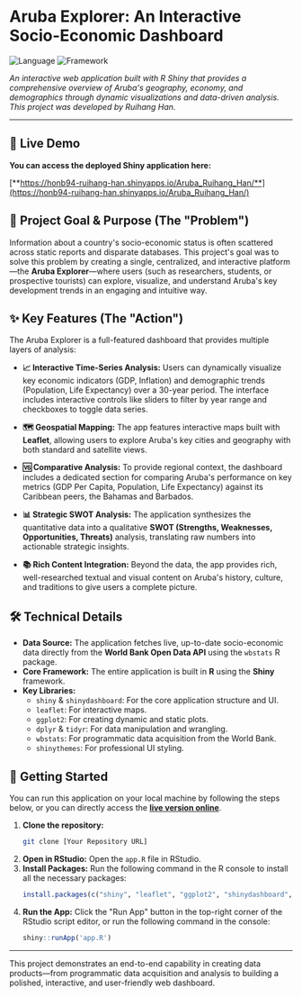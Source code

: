 # Aruba Explorer: An Interactive Socio-Economic Dashboard

![Language](https://img.shields.io/badge/Language-R-blue.svg)
![Framework](https://img.shields.io/badge/Framework-Shiny-brightgreen.svg)

*An interactive web application built with R Shiny that provides a comprehensive overview of Aruba's geography, economy, and demographics through dynamic visualizations and data-driven analysis. This project was developed by Ruihang Han.*

---

## 🚀 Live Demo

**You can access the deployed Shiny application here:**

[**https://honb94-ruihang-han.shinyapps.io/Aruba_Ruihang_Han/**](https://honb94-ruihang-han.shinyapps.io/Aruba_Ruihang_Han/)


## 🎯 Project Goal & Purpose (The "Problem")

Information about a country's socio-economic status is often scattered across static reports and disparate databases. This project's goal was to solve this problem by creating a single, centralized, and interactive platform—the **Aruba Explorer**—where users (such as researchers, students, or prospective tourists) can explore, visualize, and understand Aruba's key development trends in an engaging and intuitive way.

## ✨ Key Features (The "Action")

The Aruba Explorer is a full-featured dashboard that provides multiple layers of analysis:

* **📈 Interactive Time-Series Analysis:** Users can dynamically visualize key economic indicators (GDP, Inflation) and demographic trends (Population, Life Expectancy) over a 30-year period. The interface includes interactive controls like sliders to filter by year range and checkboxes to toggle data series.

* **🗺️ Geospatial Mapping:** The app features interactive maps built with **Leaflet**, allowing users to explore Aruba's key cities and geography with both standard and satellite views.

* **🆚 Comparative Analysis:** To provide regional context, the dashboard includes a dedicated section for comparing Aruba's performance on key metrics (GDP Per Capita, Population, Life Expectancy) against its Caribbean peers, the Bahamas and Barbados.

* **📊 Strategic SWOT Analysis:** The application synthesizes the quantitative data into a qualitative **SWOT (Strengths, Weaknesses, Opportunities, Threats)** analysis, translating raw numbers into actionable strategic insights.

* **📚 Rich Content Integration:** Beyond the data, the app provides rich, well-researched textual and visual content on Aruba's history, culture, and traditions to give users a complete picture.

## 🛠️ Technical Details

* **Data Source:** The application fetches live, up-to-date socio-economic data directly from the **World Bank Open Data API** using the `wbstats` R package.
* **Core Framework:** The entire application is built in **R** using the **Shiny** framework.
* **Key Libraries:**
    * `shiny` & `shinydashboard`: For the core application structure and UI.
    * `leaflet`: For interactive maps.
    * `ggplot2`: For creating dynamic and static plots.
    * `dplyr` & `tidyr`: For data manipulation and wrangling.
    * `wbstats`: For programmatic data acquisition from the World Bank.
    * `shinythemes`: For professional UI styling.

## 🚀 Getting Started

You can run this application on your local machine by following the steps below, or you can directly access the **[live version online](https://honb94-ruihang-han.shinyapps.io/Aruba_Ruihang_Han/)**.

1.  **Clone the repository:**
    ```bash
    git clone [Your Repository URL]
    ```
2.  **Open in RStudio:**
    Open the `app.R` file in RStudio.
3.  **Install Packages:**
    Run the following command in the R console to install all the necessary packages:
    ```r
    install.packages(c("shiny", "leaflet", "ggplot2", "shinydashboard", "shinythemes", "wbstats", "dplyr", "tidyr", "base64enc", "png", "magick"))
    ```
4.  **Run the App:**
    Click the "Run App" button in the top-right corner of the RStudio script editor, or run the following command in the console:
    ```r
    shiny::runApp('app.R')
    ```

---

This project demonstrates an end-to-end capability in creating data products—from programmatic data acquisition and analysis to building a polished, interactive, and user-friendly web dashboard.
